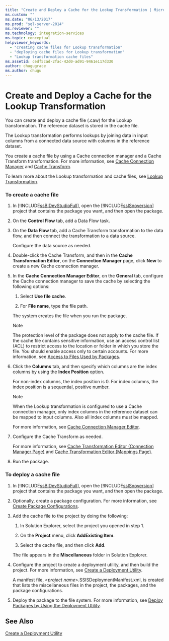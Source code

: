 ```yaml
---
title: "Create and Deploy a Cache for the Lookup Transformation | Microsoft Docs"
ms.custom: ""
ms.date: "06/13/2017"
ms.prod: "sql-server-2014"
ms.reviewer: ""
ms.technology: integration-services
ms.topic: conceptual
helpviewer_keywords: 
  - "creating cache files for Lookup transformation"
  - "deploying cache files for Lookup transformation"
  - "Lookup transformation cache files"
ms.assetid: cedf5cad-2fac-42d0-ad91-9461e117d330
author: chugugrace
ms.author: chugu
---
```

# Create and Deploy a Cache for the Lookup Transformation
  You can create and deploy a cache file (.caw) for the Lookup transformation. The reference dataset is stored in the cache file.  
  
 The Lookup transformation performs lookups by joining data in input columns from a connected data source with columns in the reference dataset.  
  
 You create a cache file by using a Cache connection manager and a Cache Transform transformation. For more information, see [Cache Connection Manager](../../connection-manager/cache-connection-manager.md) and [Cache Transform](cache-transform.md).  
  
 To learn more about the Lookup transformation and cache files, see [Lookup Transformation](lookup-transformation.md).  
  
### To create a cache file  
  
1.  In [!INCLUDE[ssBIDevStudioFull](../../../includes/ssbidevstudiofull-md.md)], open the [!INCLUDE[ssISnoversion](../../../includes/ssisnoversion-md.md)] project that contains the package you want, and then open the package.  
  
2.  On the **Control Flow** tab, add a Data Flow task.  
  
3.  On the **Data Flow** tab, add a Cache Transform transformation to the data flow, and then connect the transformation to a data source.  
  
     Configure the data source as needed.  
  
4.  Double-click the Cache Transform, and then in the **Cache Transformation Editor**, on the **Connection Manager** page, click **New** to create a new Cache connection manager.  
  
5.  In the **Cache Connection Manager Editor**, on the **General** tab, configure the Cache connection manager to save the cache by selecting the following options:  
  
    1.  Select **Use file cache**.  
  
    2.  For **File name**, type the file path.  
  
     The system creates the file when you run the package.  
  
    > [!NOTE]  
    >  The protection level of the package does not apply to the cache file. If the cache file contains sensitive information, use an access control list (ACL) to restrict access to the location or folder in which you store the file. You should enable access only to certain accounts. For more information, see [Access to Files Used by Packages](../../access-to-files-used-by-packages.md).  
  
6.  Click the **Columns** tab, and then specify which columns are the index columns by using the **Index Position** option.  
  
     For non-index columns, the index position is 0. For index columns, the index position is a sequential, positive number.  
  
    > [!NOTE]  
    >  When the Lookup transformation is configured to use a Cache connection manager, only index columns in the reference dataset can be mapped to input columns. Also all index columns must be mapped.  
  
     For more information, see [Cache Connection Manager Editor](../../cache-connection-manager-editor.md).  
  
7.  Configure the Cache Transform as needed.  
  
     For more information, see [Cache Transformation Editor &#40;Connection Manager Page&#41;](../../cache-transformation-editor-connection-manager-page.md) and [Cache Transformation Editor &#40;Mappings Page&#41;](../../cache-transformation-editor-mappings-page.md).  
  
8.  Run the package.  
  
### To deploy a cache file  
  
1.  In [!INCLUDE[ssBIDevStudioFull](../../../includes/ssbidevstudiofull-md.md)], open the [!INCLUDE[ssISnoversion](../../../includes/ssisnoversion-md.md)] project that contains the package you want, and then open the package.  
  
2.  Optionally, create a package configuration. For more information, see [Create Package Configurations](../../create-package-configurations.md).  
  
3.  Add the cache file to the project by doing the following:  
  
    1.  In Solution Explorer, select the project you opened in step 1.  
  
    2.  On the **Project** menu, click **AddExisting Item**.  
  
    3.  Select the cache file, and then click **Add**.  
  
     The file appears in the **Miscellaneous** folder in Solution Explorer.  
  
4.  Configure the project to create a deployment utility, and then build the project. For more information, see [Create a Deployment Utility](../../create-a-deployment-utility.md).  
  
     A manifest file, \<*project name*>.SSISDeploymentManifest.xml, is created that lists the miscellaneous files in the project, the packages, and the package configurations.  
  
5.  Deploy the package to the file system. For more information, see [Deploy Packages by Using the Deployment Utility](../../deploy-packages-by-using-the-deployment-utility.md).  
  
## See Also  
 [Create a Deployment Utility](../../create-a-deployment-utility.md)  
  
  
